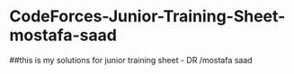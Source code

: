 # CodeForces-Junior-Training-Sheet-mostafa-saad
##this is my solutions for junior training sheet - DR /mostafa saad 
